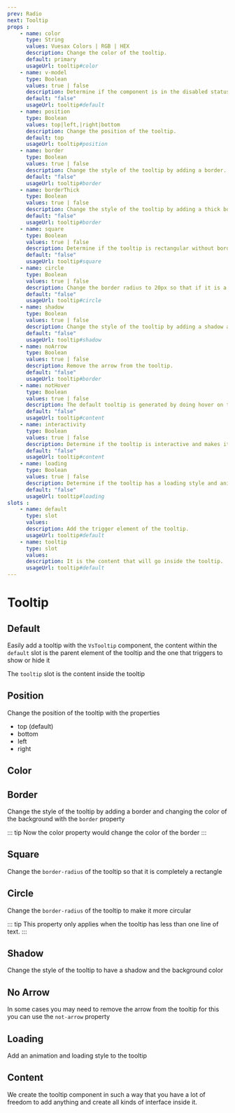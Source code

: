 ```yaml
---
prev: Radio
next: Tooltip
props : 
    - name: color
      type: String
      values: Vuesax Colors | RGB | HEX
      description: Change the color of the tooltip.
      default: primary
      usageUrl: tooltip#color
    - name: v-model
      type: Boolean
      values: true | false
      description: Determine if the component is in the disabled status.
      default: "false"
      usageUrl: tooltip#default
    - name: position
      type: Boolean
      values: top|left,|right|bottom
      description: Change the position of the tooltip.
      default: top
      usageUrl: tooltip#position
    - name: border
      type: Boolean
      values: true | false
      description: Change the style of the tooltip by adding a border.
      default: "false"
      usageUrl: tooltip#border
    - name: borderThick
      type: Boolean
      values: true | false
      description: Change the style of the tooltip by adding a thick border only at the arrow position.
      default: "false"
      usageUrl: tooltip#border
    - name: square
      type: Boolean
      values: true | false
      description: Determine if the tooltip is rectangular without border-radius.	
      default: "false"
      usageUrl: tooltip#square
    - name: circle
      type: Boolean
      values: true | false
      description: Change the border radius to 20px so that if it is a single line of text the corners are circular.	
      default: "false"
      usageUrl: tooltip#circle
    - name: shadow
      type: Boolean
      values: true | false
      description: Change the style of the tooltip by adding a shadow and changing the background.	
      default: "false"
      usageUrl: tooltip#shadow
    - name: noArrow
      type: Boolean
      values: true | false
      description: Remove the arrow from the tooltip.
      default: "false"
      usageUrl: tooltip#border
    - name: notHover
      type: Boolean
      values: true | false
      description: The default tooltip is generated by doing hover on the parent element, that functionality is removed and no longer appears or disappears when doing hover.
      default: "false"
      usageUrl: tooltip#content
    - name: interactivity
      type: Boolean
      values: true | false
      description: Determine if the tooltip is interactive and makes it possible to click without automatically hiding.
      default: "false"
      usageUrl: tooltip#content
    - name: loading
      type: Boolean
      values: true | false
      description: Determine if the tooltip has a loading style and animation.	
      default: "false"
      usageUrl: tooltip#loading
slots : 
    - name: default
      type: slot
      values:
      description: Add the trigger element of the tooltip.
      usageUrl: tooltip#default
    - name: tooltip
      type: slot
      values:
      description: It is the content that will go inside the tooltip.
      usageUrl: tooltip#default
---
```


# Tooltip

<card>

## Default

Easily add a tooltip with the `VsTooltip` component, the content within the `default` slot is the parent element of the tooltip and the one that triggers to show or hide it

The `tooltip` slot is the content inside the tooltip

</card>

<card subtitle="Position">

## Position

Change the position of the tooltip with the properties

- top (default)
- bottom
- left
- right

</card>

<card subtitle="Color">

## Color

<coloren />

</card>

<card subtitle="Border">

## Border

Change the style of the tooltip by adding a border and changing the color of the background with the `border` property

::: tip
Now the color property would change the color of the border
:::

</card>

<card subtitle="Square">

## Square

Change the `border-radius` of the tooltip so that it is completely a rectangle

</card>

<card subtitle="Circle">

## Circle

Change the `border-radius` of the tooltip to make it more circular

::: tip
This property only applies when the tooltip has less than one line of text.
:::

</card>

<card subtitle="Shadow">

## Shadow

Change the style of the tooltip to have a shadow and the background color

</card>

<card subtitle="NoArrow">

## No Arrow

In some cases you may need to remove the arrow from the tooltip for this you can use the `not-arrow` property

</card>

<card subtitle="Loading">

## Loading

Add an animation and loading style to the tooltip

</card>

<card subtitle="Content">

## Content

We create the tooltip component in such a way that you have a lot of freedom to add anything and create all kinds of interface inside it.

</card>

<script setup>
import Api from "../../../theme/global-components/template/API.tsx"
</script>

<Api/>
